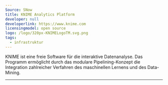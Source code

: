 ```yaml
---
Source: SNow
title: KNIME Analytics Platform
developer: null
developerlink: https://www.knime.com
licensingmodel: open source
logo: /logo/320px-KNIMELogoTM.svg.png
tags:
  - infrastruktur
---
```


KNIME ist eine freie Software für die interaktive Datenanalyse. Das Programm ermöglicht durch das modulare Pipelining-Konzept die Integration zahlreicher Verfahren des maschinellen Lernens und des Data-Mining.

---
